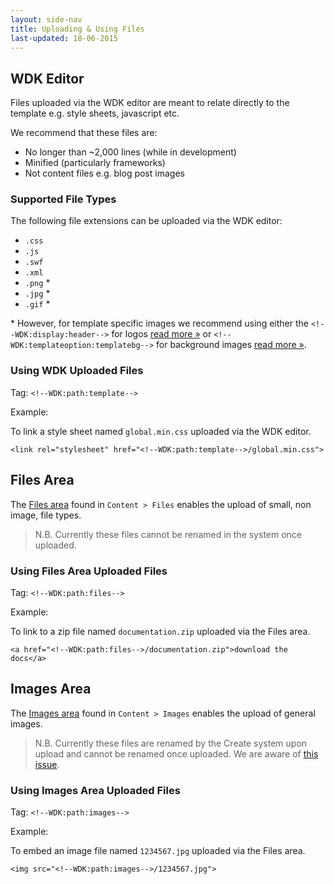 ```yaml
---
layout: side-nav
title: Uploading & Using Files
last-updated: 18-06-2015
---
```


## WDK Editor

Files uploaded via the WDK editor are meant to relate directly to the template e.g. style sheets, javascript etc.

We recommend that these files are:

* No longer than ~2,000 lines (while in development)
* Minified (particularly frameworks)
* Not content files e.g. blog post images

### Supported File Types

The following file extensions can be uploaded via the WDK editor:

* `.css`
* `.js`
* `.swf`
* `.xml`
* `.png` *
* `.jpg` *
* `.gif` *

\* However, for template specific images we recommend using either the `<!--WDK:display:header-->` for logos [read more »](http://developers.create.net/wdk/glossary.html#HeaderImage) or `<!--WDK:templateoption:templatebg-->` for background images [read more »](http://developers.create.net/wdk/glossary.html#SiteWallpaper).

### Using WDK Uploaded Files

Tag: `<!--WDK:path:template-->`

Example:

To link a style sheet named `global.min.css` uploaded via the WDK editor.

`<link rel="stylesheet" href="<!--WDK:path:template-->/global.min.css">`

## Files Area

The [Files area](https://login.create.net/frameset.phtml#site_content_files.phtml) found in `Content > Files` enables the upload of small, non image, file types.

> N.B. Currently these files cannot be renamed in the system once uploaded.

### Using Files Area Uploaded Files

Tag: `<!--WDK:path:files-->`

Example:

To link to a zip file named `documentation.zip` uploaded via the Files area.

`<a href="<!--WDK:path:files-->/documentation.zip">download the docs</a>`

## Images Area

The [Images area](https://login.create.net/frameset.phtml#site_content_images.phtml) found in `Content > Images` enables the upload of general images.

> N.B. Currently these files are renamed by the Create system upon upload and cannot be renamed once uploaded. We are aware of [this issue](https://github.com/createdotnet/wdk/issues/63).

### Using Images Area Uploaded Files

Tag: `<!--WDK:path:images-->`

Example:

To embed an image file named `1234567.jpg` uploaded via the Files area.

`<img src="<!--WDK:path:images-->/1234567.jpg">`
